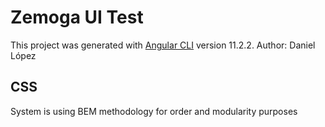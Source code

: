 # Zemoga UI Test

This project was generated with [Angular CLI](https://github.com/angular/angular-cli) version 11.2.2.
Author: Daniel López

## CSS

System is using BEM methodology for order and modularity purposes

